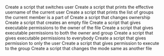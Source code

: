 Create a script that switches user
Create a script that prints the effective username of the current user
Create a script that prints the list of groups the current member is a part of
Create a script that changes ownership
Create a script that creates an empty file
Create a script that gives executable permissions to the owner of the file
Create a script that gives executable permissions to both the owner and group
Create a script that gives executable permissions to everybody
Create a script that gives permission to only the user
Create a script that gives permission to execute to the group
Create a script that changes the mode same as another file 
